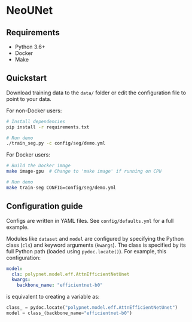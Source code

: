 # NeoUNet

## Requirements
- Python 3.6+
- Docker
- Make

## Quickstart
Download training data to the `data/` folder or edit the configuration file to point to your data.

For non-Docker users:
```bash
# Install dependencies
pip install -r requirements.txt

# Run demo
./train_seg.py -c config/seg/demo.yml
```

For Docker users:
```bash
# Build the Docker image
make image-gpu  # Change to 'make image' if running on CPU

# Run demo
make train-seg CONFIG=config/seg/demo.yml
```

## Configuration guide
Configs are written in YAML files. See `config/defaults.yml` for a full example.

Modules like `dataset` and `model` are configured by specifying the Python class (`cls`) and keyword arguments (`kwargs`). The class is specified by its full Python path (loaded using `pydoc.locate()`). For example, this configuration:
```yaml
model:
  cls: polypnet.model.eff.AttnEfficientNetUnet
  kwargs:
    backbone_name: "efficientnet-b0"
```
is equivalent to creating a variable as:
```python
class_ = pydoc.locate("polypnet.model.eff.AttnEfficientNetUnet")
model = class_(backbone_name="efficientnet-b0")
```
